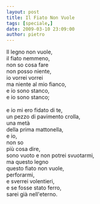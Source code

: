 ```yaml
---
layout: post
title: Il Fiato Non Vuole
tags: [speciale,]
date: 2009-03-10 23:09:00
author: pietro
---
```

Il legno non vuole,<br/>il fiato nemmeno,<br/>non so cosa fare<br/>non posso niente,<br/>io vorrei vorrei<br/>ma niente al mio fianco,<br/>e io sono stanco,<br/>e io sono stanco;<br/><br/>e io mi ero fidato di te,<br/>un pezzo di pavimento crolla,<br/>una metà<br/>della prima mattonella,<br/>e io,<br/>non so<br/>più cosa dire,<br/>sono vuoto e non potrei svuotarmi,<br/>ma questo legno<br/>questo fiato non vuole,<br/>perforarmi,<br/>e sverrei volentieri,<br/>e se fosse stato ferro,<br/>sarei già nell'eterno.
